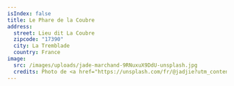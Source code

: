 ```yaml
---
isIndex: false
title: Le Phare de la Coubre
address:
  street: Lieu dit La Coubre
  zipcode: "17390"
  city: La Tremblade
  country: France
image:
  src: /images/uploads/jade-marchand-9RNuxuX9DdU-unsplash.jpg
  credits: Photo de <a href="https://unsplash.com/fr/@jadjie?utm_content=creditCopyText&utm_medium=referral&utm_source=unsplash">Jade Marchand</a> sur <a href="https://unsplash.com/fr/photos/phare-rouge-et-blanc-sur-un-champ-dherbe-verte-sous-un-ciel-bleu-pendant-la-journee-9RNuxuX9DdU?utm_content=creditCopyText&utm_medium=referral&utm_source=unsplash">Unsplash</a>
---
```

  